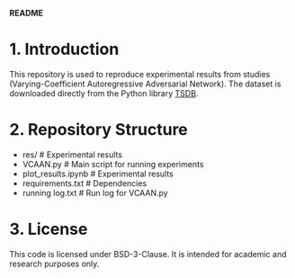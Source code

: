 **README**
# 1. Introduction
This repository is used to reproduce experimental results from studies (Varying-Coefficient Autoregressive Adversarial Network). 
The dataset is downloaded directly from the Python library [TSDB](https://github.com/WenjieDu/TSDB). 

# 2. Repository Structure
- res/                 # Experimental results
- VCAAN.py             # Main script for running experiments
- plot_results.ipynb   # Experimental results
- requirements.txt     # Dependencies
- running log.txt      # Run log for VCAAN.py

# 3. License
This code is licensed under BSD-3-Clause. It is intended for academic and research purposes only. 
